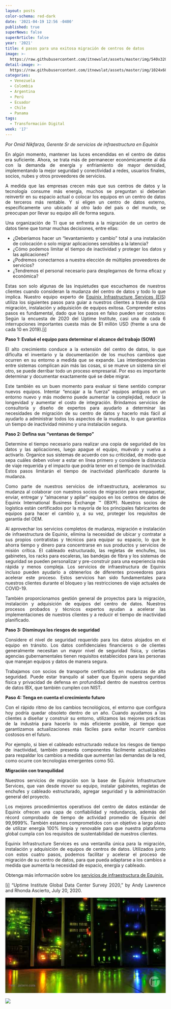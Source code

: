 ```yaml
---
layout: posts
color-schema: red-dark
date: '2021-04-19 12:56 -0400'
published: true
superNews: false
superArticle: false
year: '2021'
title: 4 pasos para una exitosa migración de centros de datos
image: >-
  https://raw.githubusercontent.com/itnewslat/assets/master/img/540x320/Centro-de-Datos-p.jpg
detail-image: >-
  https://raw.githubusercontent.com/itnewslat/assets/master/img/1024x680/Centro-de-Datos-g.jpg
categories:
  - Venezuela
  - Colombia
  - Argentina
  - Perú
  - Ecuador
  - Chile
  - Panama
tags:
  - Transformación Digital
week: '17'
---
```

<p style="text-align: justify;"><em>Por Omid Nikfarza, Gerente Sr de servicios de infraestructura en Equinix</em></p>
<p style="text-align: justify;">En algún momento, mantener las luces encendidas en el centro de datos era suficiente. Ahora, se trata más de permanecer económicamente al día con la demanda de energía y enfriamiento de mayor densidad, implementando la mejor seguridad y conectividad a redes, usuarios finales, socios, nubes y otros proveedores de servicios.</p>
<p style="text-align: justify;">A medida que las empresas crecen más que sus centros de datos y la tecnología consume más energía, muchos se preguntan si deberían reinvertir en su espacio actual o colocar los equipos en un centro de datos de terceros más rentable. Y si eligen un centro de datos externo, específicamente uno ubicado al otro lado del país o del mundo, se preocupan por llevar su equipo allí de forma segura.</p>
<p style="text-align: justify;">Una organización de TI que se enfrenta a la migración de un centro de datos tiene que tomar muchas decisiones, entre ellas:</p>

<ul style="text-align: justify;">
	<li>¿Deberíamos hacer un “levantamiento y cambio” total a una instalación de colocación o solo migrar aplicaciones sensibles a la latencia?</li>
	<li>¿Cómo podemos limitar el tiempo de inactividad y proteger los datos y las aplicaciones?</li>
	<li>¿Podremos conectarnos a nuestra elección de múltiples proveedores de servicios?</li>
	<li>¿Tendremos el personal necesario para desplegarnos de forma eficaz y económica?</li>
</ul>
<p style="text-align: justify;">Estas son solo algunas de las inquietudes que escuchamos de nuestros clientes cuando consideran la mudanza del centro de datos y todo lo que implica. Nuestro equipo experto de <a href="https://www.equinix.lat/data-centers/services/infrastructure-services/">Equinix Infrastructure Services (EIS</a>) utiliza los siguientes pasos para guiar a nuestros clientes a través de una migración, instalación y adquisición de equipos exitosa. Comprender estos pasos es fundamental, dado que los pasos en falso pueden ser costosos: Según la encuesta de 2020 del Uptime Institute, casi una de cada 6 interrupciones importantes cuesta más de $1 millón USD (frente a una de cada 10 en 2019).<a href="https://blog.equinix.com/blog/2021/02/26/mejores-practicas-para-la-migracion-de-centros-de-datos-en-2021/#_edn1">[i]</a></p>
<p style="text-align: justify;"><strong>Paso 1: Evalué el equipo para determinar el alcance del trabajo (SOW)</strong></p>
<p style="text-align: justify;">El alto crecimiento conduce a la extensión del centro de datos, lo que dificulta el inventario y la documentación de los muchos cambios que ocurren en su entorno a medida que se expande. Las interdependencias entre sistemas complican aún más las cosas, si se mueve un sistema sin el otro, se puede derribar todo un proceso empresarial. Por eso es importante determinar y documentar exactamente qué se debe migrar.</p>
<p style="text-align: justify;">Este también es un buen momento para evaluar si tiene sentido comprar nuevos equipos. Intentar “encajar a la fuerza” equipos antiguos en un entorno nuevo y más moderno puede aumentar la complejidad, reducir la longevidad y aumentar el costo de integración. Brindamos servicios de consultoría y diseño de expertos para ayudarlo a determinar las necesidades de migración de su centro de datos y hacerlo más fácil al ayudarlo a administrar todos los aspectos de la mudanza, lo que garantiza un tiempo de inactividad mínimo y una instalación segura.</p>
<p style="text-align: justify;"><strong>Paso 2: Defina sus “ventanas de tiempo”</strong></p>
<p style="text-align: justify;">Determine el tiempo necesario para realizar una copia de seguridad de los datos y las aplicaciones, luego apague el equipo, muévalo y vuelva a activarlo. Organice sus sistemas de acuerdo con su criticidad, de modo que sepa cuáles deben volver a estar en línea primero y considere la distancia de viaje requerida y el impacto que podría tener en el tiempo de inactividad. Estos pasos limitarán el tiempo de inactividad planificado durante la mudanza.</p>
<p style="text-align: justify;">Como parte de nuestros servicios de infraestructura, aceleramos su mudanza al colaborar con nuestros socios de migración para empaquetar, enviar, entregar y “almacenar y apilar” equipos en los centros de datos de Equinix International Business Exchange ™ (IBX®). Nuestros socios de logística están certificados por la mayoría de los principales fabricantes de equipos para hacer el cambio y, a su vez, proteger los requisitos de garantía del OEM.</p>
<p style="text-align: justify;">Al aprovechar los servicios completos de mudanza, migración e instalación de infraestructura de Equinix, elimina la necesidad de ubicar y contratar a sus propios contratistas y técnicos para equipar su espacio, lo que le ahorra tiempo y dinero para concentrarse en sus productos y servicios de misión crítica. El cableado estructurado, las regletas de enchufes, los gabinetes, los racks para escaleras, las bandejas de fibra y los sistemas de seguridad se pueden personalizar y pre-construir para una experiencia más rápida y menos compleja. Los servicios de infraestructura de Equinix incluso pueden ayudarlo a obtenerlos de diferentes proveedores para acelerar este proceso. Estos servicios han sido fundamentales para nuestros clientes durante el bloqueo y las restricciones de viaje actuales de COVID-19.</p>
<p style="text-align: justify;">También proporcionamos gestión general de proyectos para la migración, instalación y adquisición de equipos del centro de datos. Nuestros procesos probados y técnicos expertos ayudan a acelerar las implementaciones de nuestros clientes y a reducir el tiempo de inactividad planificado.</p>
<p style="text-align: justify;"><strong>Paso 3: Disminuya los riesgos de seguridad</strong></p>
<p style="text-align: justify;">Considere el nivel de seguridad requerido para los datos alojados en el equipo en tránsito. Los datos confidenciales financieros o de clientes generalmente necesitan un mayor nivel de seguridad física, y ciertas agencias gubernamentales tienen requisitos establecidos para las personas que manejan equipos y datos de manera segura.</p>
<p style="text-align: justify;">Trabajamos con socios de transporte certificados en mudanzas de alta seguridad. Puede estar tranquilo al saber que Equinix opera seguridad física y privacidad de defensa en profundidad dentro de nuestros centros de datos IBX, que también cumplen con NIST.</p>
<p style="text-align: justify;"><strong>Paso 4: Tenga en cuenta el crecimiento futuro</strong></p>
<p style="text-align: justify;">Con el rápido ritmo de los cambios tecnológicos, el entorno que configura hoy podría quedar obsoleto dentro de un año. Cuando ayudamos a los clientes a diseñar y construir su entorno, utilizamos las mejores prácticas de la industria para hacerlo lo más eficiente posible, al tiempo que garantizamos actualizaciones más fáciles para evitar incurrir cambios costosos en el futuro.</p>
<p style="text-align: justify;">Por ejemplo, si bien el cableado estructurado reduce los riesgos de tiempo de inactividad, también presenta componentes fácilmente actualizables para respaldar los cambios a medida que aumentan las demandas de la red, como ocurre con tecnologías emergentes como 5G.</p>
<p style="text-align: justify;"><strong>Migración con tranquilidad</strong></p>
<p style="text-align: justify;">Nuestros servicios de migración son la base de Equinix Infrastructure Services, que van desde mover su equipo, instalar gabinetes, regletas de enchufes y cableado estructurado, agregar seguridad y la administración general del proyecto.</p>
<p style="text-align: justify;">Los mejores procedimientos operativos del centro de datos estándar de Equinix ofrecen una capa de confiabilidad y redundancia, además del récord comprobado de tiempo de actividad promedio de Equinix del 99,9999%. También estamos comprometidos con un objetivo a largo plazo de utilizar energía 100% limpia y renovable para que nuestra plataforma global cumpla con los requisitos de sustentabilidad de nuestros clientes.</p>
<p style="text-align: justify;">Equinix Infrastructure Services es una ventanilla única para la migración, instalación y adquisición de equipos de centros de datos. Utilizados junto con estos cuatro pasos, podemos facilitar y acelerar el proceso de migración de su centro de datos, para que pueda adaptarse a los cambios a medida que aumenta la necesidad de espacio, energía y cableado.</p>
<p style="text-align: justify;">Obtenga más información sobre los <a href="https://www.equinix.lat/resources/infopapers/equinix-infrastructure-services/">servicios de infraestructura de Equinix.</a></p>
<p style="text-align: justify;"><a href="https://blog.equinix.com/blog/2021/02/26/mejores-practicas-para-la-migracion-de-centros-de-datos-en-2021/#_ednref1">[i]</a> “Uptime Institute Global Data Center Survey 2020,” by Andy Lawrence and Rhonda Ascierto, July 20, 2020.</p>

![](https://raw.githubusercontent.com/itnewslat/assets/master/img/540x320/Centro-de-Datos-p.jpg)


<img src="https://tracker.metricool.com/c3po.jpg?hash=56f88a41e39ab42c063cc51676587a04"/>